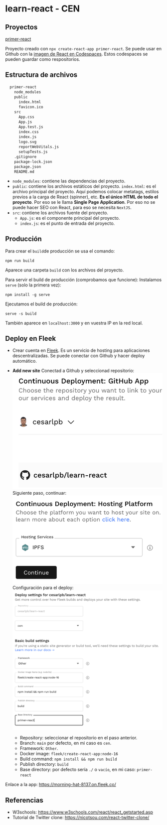# learn-react - CEN

## Proyectos

[primer-react](./primer-react/)

Proyecto creado con `npx create-react-app primer-react`. Se puede usar en Github con la [imagen de React en Codespaces](https://github.com/github/codespaces-react). Estos codespaces se pueden guardar como respositorios.

## Estructura de archivos

```
  primer-react
    node_modules
    public
      index.html
      favicon.ico
    src
      App.css
      App.js
      App.test.js
      index.css
      index.js
      logo.svg
      reportWebVitals.js
      setupTests.js
    .gitignore
    package-lock.json
    package.json
    README.md
```

  - `node_modules`: contiene las dependencias del proyecto.
  - `public`: contiene los archivos estáticos del proyecto.
    `index.html`: es el archivo principal del proyecto. Aquí podemos colocar metatags, estilos previos a la carga de React (spinner), etc. **Es el único HTML de todo el proyecto**. Por eso se le llama **Single Page Application**. Por eso no se puede hacer SEO con React, para eso se necesita `NextJS`.
  - `src`: contiene los archivos fuente del proyecto.
    - `App.js`: es el componente principal del proyecto.
    - `index.js`: es el punto de entrada del proyecto.

## Producción
Para crear el `build`de producción se usa el comando:
```
npm run build
```
Aparece una carpeta `build` con los archivos del proyecto.

Para servir el build de producción (comprobamos que funcione):
Instalamos `serve` (solo la primera vez):
```
npm install -g serve
```
Ejecutamos el build de producción:
```
serve -s build
```
También aparece en `localhost:3000` y en vuestra IP en la red local.
## Deploy en Fleek
- Crear cuenta en [Fleek](https://fleek.co/). Es un servicio de hosting para aplicaciones descentralizadas. Se puede conectar con Github y hacer deploy automático.

- **Add new site**
Conectad a Github y seleccionad repositorio:
![Seleccionar repositorio](1.png)
Siguiente paso, continuar:
![Hosting Platform](2.png)
Configuración para el deploy:
![Configuración para el deploy](3.png)
  - Repository: seleccionar el repositorio en el paso anterior.
  - Branch: `main` por defecto, en mi caso es `cen`.
  - Framework: `Other`.
  - Docker image: `fleek/create-react-app:node-16`
  - Build command: `npm install && npm run build`
  - Publish directory: `build`
  - Base directory: por defecto sería `./` o `vacío`, en mi caso: `primer-react`

Enlace a la app: https://morning-hat-8137.on.fleek.co/

## Referencias

- W3schools: https://www.w3schools.com/react/react_getstarted.asp
- Tutorial de Twitter clone: https://nicotsou.com/react-twitter-clone/